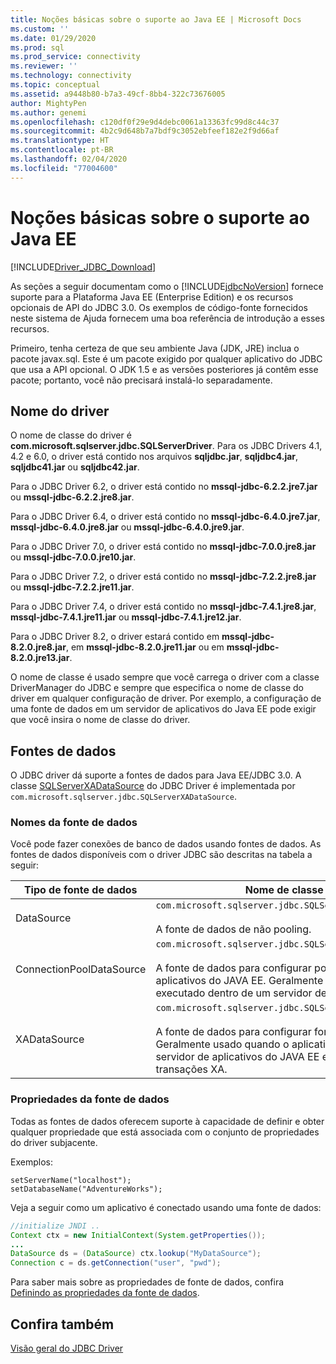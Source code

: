 ```yaml
---
title: Noções básicas sobre o suporte ao Java EE | Microsoft Docs
ms.custom: ''
ms.date: 01/29/2020
ms.prod: sql
ms.prod_service: connectivity
ms.reviewer: ''
ms.technology: connectivity
ms.topic: conceptual
ms.assetid: a9448b80-b7a3-49cf-8bb4-322c73676005
author: MightyPen
ms.author: genemi
ms.openlocfilehash: c120df0f29e9d4debc0061a13363fc99d8c44c37
ms.sourcegitcommit: 4b2c9d648b7a7bdf9c3052ebfeef182e2f9d66af
ms.translationtype: HT
ms.contentlocale: pt-BR
ms.lasthandoff: 02/04/2020
ms.locfileid: "77004600"
---
```

# <a name="understanding-java-ee-support"></a>Noções básicas sobre o suporte ao Java EE

[!INCLUDE[Driver_JDBC_Download](../../includes/driver_jdbc_download.md)]

As seções a seguir documentam como o [!INCLUDE[jdbcNoVersion](../../includes/jdbcnoversion_md.md)] fornece suporte para a Plataforma Java EE (Enterprise Edition) e os recursos opcionais de API do JDBC 3.0. Os exemplos de código-fonte fornecidos neste sistema de Ajuda fornecem uma boa referência de introdução a esses recursos.  
  
Primeiro, tenha certeza de que seu ambiente Java (JDK, JRE) inclua o pacote javax.sql. Este é um pacote exigido por qualquer aplicativo do JDBC que usa a API opcional. O JDK 1.5 e as versões posteriores já contêm esse pacote; portanto, você não precisará instalá-lo separadamente.  
  
## <a name="driver-name"></a>Nome do driver

O nome de classe do driver é **com.microsoft.sqlserver.jdbc.SQLServerDriver**. Para os JDBC Drivers 4.1, 4.2 e 6.0, o driver está contido nos arquivos **sqljdbc.jar**, **sqljdbc4.jar**, **sqljdbc41.jar** ou **sqljdbc42.jar**.

Para o JDBC Driver 6.2, o driver está contido no **mssql-jdbc-6.2.2.jre7.jar** ou **mssql-jdbc-6.2.2.jre8.jar**.

Para o JDBC Driver 6.4, o driver está contido no **mssql-jdbc-6.4.0.jre7.jar**, **mssql-jdbc-6.4.0.jre8.jar** ou **mssql-jdbc-6.4.0.jre9.jar**.

Para o JDBC Driver 7.0, o driver está contido no **mssql-jdbc-7.0.0.jre8.jar** ou **mssql-jdbc-7.0.0.jre10.jar**.

Para o JDBC Driver 7.2, o driver está contido no **mssql-jdbc-7.2.2.jre8.jar** ou **mssql-jdbc-7.2.2.jre11.jar**.

Para o JDBC Driver 7.4, o driver está contido no **mssql-jdbc-7.4.1.jre8.jar**, **mssql-jdbc-7.4.1.jre11.jar** ou **mssql-jdbc-7.4.1.jre12.jar**.

Para o JDBC Driver 8.2, o driver estará contido em **mssql-jdbc-8.2.0.jre8.jar**, em **mssql-jdbc-8.2.0.jre11.jar** ou em **mssql-jdbc-8.2.0.jre13.jar**.

O nome de classe é usado sempre que você carrega o driver com a classe DriverManager do JDBC e sempre que especifica o nome de classe do driver em qualquer configuração de driver. Por exemplo, a configuração de uma fonte de dados em um servidor de aplicativos do Java EE pode exigir que você insira o nome de classe do driver.  
  
## <a name="data-sources"></a>Fontes de dados

O JDBC driver dá suporte a fontes de dados para Java EE/JDBC 3.0. A classe [SQLServerXADataSource](../../connect/jdbc/reference/sqlserverxadatasource-class.md) do JDBC Driver é implementada por `com.microsoft.sqlserver.jdbc.SQLServerXADataSource`.  
  
### <a name="datasource-names"></a>Nomes da fonte de dados

Você pode fazer conexões de banco de dados usando fontes de dados. As fontes de dados disponíveis com o driver JDBC são descritas na tabela a seguir:  
  
|Tipo de fonte de dados|Nome de classe e descrição|  
|---------------|--------------------------|  
|DataSource|`com.microsoft.sqlserver.jdbc.SQLServerDataSource` <br/> <br/> A fonte de dados de não pooling.|  
|ConnectionPoolDataSource|`com.microsoft.sqlserver.jdbc.SQLServerConnectionPoolDataSource` <br/> <br/> A fonte de dados para configurar pools de conexão de servidor de aplicativos do JAVA EE. Geralmente usado quando o aplicativo é executado dentro de um servidor de aplicativos do JAVA EE.|  
|XADataSource|`com.microsoft.sqlserver.jdbc.SQLServerXADataSource` <br/> <br/> A fonte de dados para configurar fontes de dados do JAVA EE XA. Geralmente usado quando o aplicativo é executado dentro de um servidor de aplicativos do JAVA EE e um gerenciador de transações XA.|  
  
### <a name="data-source-properties"></a>Propriedades da fonte de dados

Todas as fontes de dados oferecem suporte à capacidade de definir e obter qualquer propriedade que está associada com o conjunto de propriedades do driver subjacente.  
  
Exemplos:  
  
`setServerName("localhost");`  
`setDatabaseName("AdventureWorks");`  
  
Veja a seguir como um aplicativo é conectado usando uma fonte de dados:  

```java
//initialize JNDI ..  
Context ctx = new InitialContext(System.getProperties());
...
DataSource ds = (DataSource) ctx.lookup("MyDataSource");
Connection c = ds.getConnection("user", "pwd");  
```

Para saber mais sobre as propriedades de fonte de dados, confira [Definindo as propriedades da fonte de dados](../../connect/jdbc/setting-the-data-source-properties.md).  
  
## <a name="see-also"></a>Confira também

[Visão geral do JDBC Driver](../../connect/jdbc/overview-of-the-jdbc-driver.md)  
